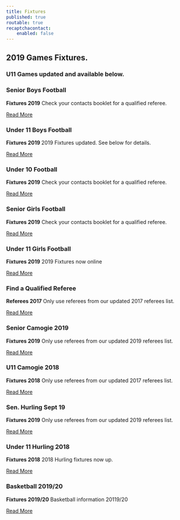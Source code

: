 ```yaml
---
title: Fixtures
published: true
routable: true
recaptchacontact:
    enabled: false
---
```


<div class="center g-title-large">
<h2 class="g-title">2019 Games Fixtures.</h2>
<h3 class="g-title">U11 Games updated and available below.</h3>
</div>
<div class="g-grid">
<div class="g-block box1 size-33-3">
<div class="g-content">
<h3 class="g-title">Senior Boys Football</h3>
<p><strong>Fixtures 2019</strong> Check your contacts booklet for a qualified referee.</p>
<a class="button" href="http://www.cumannnambunscolchilldara.com/fixtures/senior_boys_football_19">Read More</a></div>
</div>
<div class="g-block box1 size-33-3">
<div class="g-content">
<h3 class="g-title">Under 11 Boys Football</h3>
<p><strong>Fixtures 2019 </strong>2019 Fixtures updated. See below for details.</p>
<a class="button" href="http://www.cumannnambunscolchilldara.com/fixtures/u11-boys-football-19">Read More</a></div>
</div>
<div class="g-block box1 size-33-3">
<div class="g-content">
<h3 class="g-title">Under 10 Football</h3>
<p><strong>Fixtures 2019</strong> Check your contacts booklet for a qualified referee.</p>
<a class="button" href="http://www.cumannnambunscolchilldara.com/fixtures/u10_2019">Read More</a>
</div>
</div>
<div class="g-block box-red size-33-3">
<div class="g-content">
<h3 class="g-title">Senior Girls Football</h3>
<p><strong>Fixtures 2019</strong> Check your contacts booklet for a qualified referee.</p>
<a class="button" href="http://www.cumannnambunscolchilldara.com/fixtures/senior_girls_football_19">Read More</a>
</div>
</div>

<div class="g-block box-red size-33-3">
<div class="g-content">
<h3 class="g-title">Under 11 Girls Football</h3>
<p><strong>Fixtures 2019</strong> 2019 Fixtures now online</p>
<a class="button" href="http://www.cumannnambunscolchilldara.com/fixtures/u11_girls_football_19">Read More</a>
</div>
</div>
<div class="g-block box-blue size-33-3">
<div class="g-content">
<h3 class="g-title">Find a Qualified Referee</h3>
<p><strong>Referees 2017</strong> Only use referees from our updated 2017 referees list.</p>
<a class="button" href="http://www.cumannnambunscolchilldara.com/refereetest">Read More</a>
</div>
</div>

<div class="g-block box-purple size-33-3">
<div class="g-content">
<h3 class="g-title">Senior Camogie 2019</h3>
<p><strong>Fixtures 2019</strong> Only use referees from our updated 2019 referees list.</p>
<a class="button" href="http://www.cumannnambunscolchilldara.com/fixtures/senior_camogie_19">Read More</a>
</div>
</div>

<div class="g-block box-purple size-33-3">
<div class="g-content">
<h3 class="g-title">U11 Camogie 2018</h3>
<p><strong>Fixtures 2018</strong> Only use referees from our updated 2017 referees list.</p>
<a class="button" href="http://www.cumannnambunscolchilldara.com/fixtures/under-11-camogie-18">Read More</a>
</div>
</div>

<div class="g-block box-orange size-33-3">
<div class="g-content">
<h3 class="g-title">Sen. Hurling Sept 19</h3>
<p><strong>Fixtures 2019</strong> Only use referees from our updated 2019 referees list.</p>
<a class="button" href="http://www.cumannnambunscolchilldara.com/fixtures/senior_hurling_sept_19">Read More</a>
</div>
</div>

<div class="g-block box-orange size-33-3">
<div class="g-content">
<h3 class="g-title">Under 11 Hurling 2018</h3>
<p><strong>Fixtures 2018</strong> 2018 Hurling fixtures now up.</p>
<a class="button" href="http://www.cumannnambunscolchilldara.com/fixtures/under-11-hurling-18">Read More</a>
</div>
</div>

<div class="g-block box-grey size-33-3">
<div class="g-content">
<h3 class="g-title">Basketball 2019/20</h3>
<p><strong>Fixtures 2019/20</strong> Basketball information 20119/20</p>
<a class="button" href="http://www.cumannnambunscolchilldara.com/fixtures/basketball">Read More</a>
</div>
</div>



